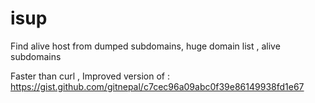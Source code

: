 # isup
Find alive host from dumped subdomains, huge domain list , alive subdomains

Faster than curl  , Improved version of :
https://gist.github.com/gitnepal/c7cec96a09abc0f39e86149938fd1e67
